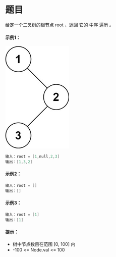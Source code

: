 # 题目
给定一个二叉树的根节点 root ，返回 它的 中序 遍历 。

#### 示例1：
![图片](../Images/0094.jpg)
```c++
输入：root = [1,null,2,3]
输出：[1,3,2]
```

#### 示例2：

```c++
输入：root = []
输出：[]
```

#### 示例3：

```c++
输入：root = [1]
输出：[1]
```

#### 提示：

* 树中节点数目在范围 [0, 100] 内
* -100 <= Node.val <= 100